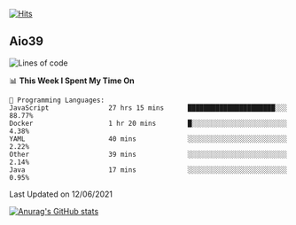 [![Hits](https://hits.seeyoufarm.com/api/count/incr/badge.svg?url=https%3A%2F%2Fgithub.com%2Faio39&count_bg=%2339C5BB&title_bg=%23555555&icon=&icon_color=%23E7E7E7&title=hits&edge_flat=false)](https://hits.seeyoufarm.com)

## Aio39

<!--START_SECTION:waka-->
![Lines of code](https://img.shields.io/badge/From%20Hello%20World%20I%27ve%20Written-376838%20lines%20of%20code-blue)

📊 **This Week I Spent My Time On** 

```text
💬 Programming Languages: 
JavaScript               27 hrs 15 mins      ██████████████████████░░░   88.77% 
Docker                   1 hr 20 mins        █░░░░░░░░░░░░░░░░░░░░░░░░   4.38% 
YAML                     40 mins             ░░░░░░░░░░░░░░░░░░░░░░░░░   2.22% 
Other                    39 mins             ░░░░░░░░░░░░░░░░░░░░░░░░░   2.14% 
Java                     17 mins             ░░░░░░░░░░░░░░░░░░░░░░░░░   0.95%

```


 Last Updated on 12/06/2021
<!--END_SECTION:waka-->
[![Anurag's GitHub stats](https://github-readme-stats.vercel.app/api?username=aio39)](https://github.com/anuraghazra/github-readme-stats)

<!--
**aio39/aio39** is a ✨ _special_ ✨ repository because its `README.md` (this file) appears on your GitHub profile.

Here are some ideas to get you started:

- 🔭 I’m currently working on ...
- 🌱 I’m currently learning ...
- 👯 I’m looking to collaborate on ...
- 🤔 I’m looking for help with ...
- 💬 Ask me about ...
- 📫 How to reach me: ...
- 😄 Pronouns: ...
- ⚡ Fun fact: ...
-->
